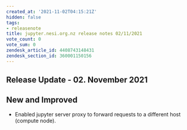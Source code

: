 ```yaml
---
created_at: '2021-11-02T04:15:21Z'
hidden: false
tags:
- releasenote
title: jupyter.nesi.org.nz release notes 02/11/2021
vote_count: 0
vote_sum: 0
zendesk_article_id: 4408743148431
zendesk_section_id: 360001150156
---
```



## Release Update - 02. November 2021

## New and Improved

-   Enabled jupyter server proxy to forward requests to a different host
    (compute node).

 